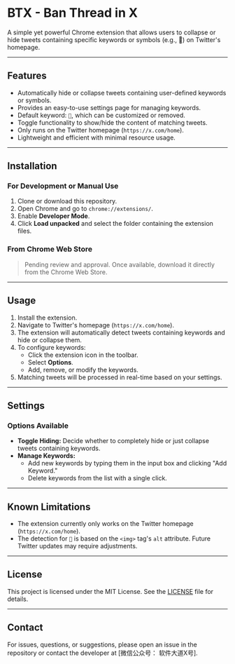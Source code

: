 # **BTX - Ban Thread in X**

A simple yet powerful Chrome extension that allows users to collapse or hide tweets containing specific keywords or symbols (e.g., 🧵) on Twitter's homepage.

---

## **Features**

- Automatically hide or collapse tweets containing user-defined keywords or symbols.
- Provides an easy-to-use settings page for managing keywords.
- Default keyword: `🧵`, which can be customized or removed.
- Toggle functionality to show/hide the content of matching tweets.
- Only runs on the Twitter homepage (`https://x.com/home`).
- Lightweight and efficient with minimal resource usage.

---

## **Installation**

### **For Development or Manual Use**
1. Clone or download this repository.
2. Open Chrome and go to `chrome://extensions/`.
3. Enable **Developer Mode**.
4. Click **Load unpacked** and select the folder containing the extension files.

### **From Chrome Web Store**
> Pending review and approval. Once available, download it directly from the Chrome Web Store.

---

## **Usage**

1. Install the extension.
2. Navigate to Twitter's homepage (`https://x.com/home`).
3. The extension will automatically detect tweets containing keywords and hide or collapse them.
4. To configure keywords:
   - Click the extension icon in the toolbar.
   - Select **Options**.
   - Add, remove, or modify the keywords.
5. Matching tweets will be processed in real-time based on your settings.

---

## **Settings**

### **Options Available**
- **Toggle Hiding:** Decide whether to completely hide or just collapse tweets containing keywords.
- **Manage Keywords:**
  - Add new keywords by typing them in the input box and clicking "Add Keyword."
  - Delete keywords from the list with a single click.

---

## **Known Limitations**

- The extension currently only works on the Twitter homepage (`https://x.com/home`).
- The detection for `🧵` is based on the `<img>` tag's `alt` attribute. Future Twitter updates may require adjustments.

---

## **License**

This project is licensed under the MIT License. See the [LICENSE](LICENSE) file for details.

---

## **Contact**

For issues, questions, or suggestions, please open an issue in the repository or contact the developer at [微信公众号： 软件大道X号].
